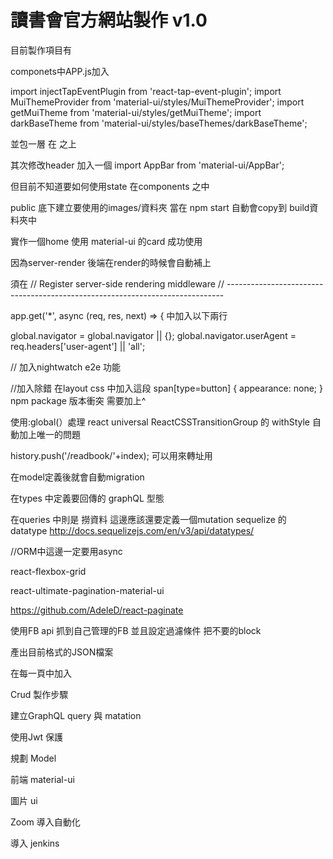 # 讀書會官方網站製作 v1.0

目前製作項目有

componets中APP.js加入

import injectTapEventPlugin from 'react-tap-event-plugin';
import MuiThemeProvider from 'material-ui/styles/MuiThemeProvider';
import getMuiTheme from 'material-ui/styles/getMuiTheme';
import darkBaseTheme from 'material-ui/styles/baseThemes/darkBaseTheme';

並包一層
<MuiThemeProvider muiTheme={getMuiTheme(darkBaseTheme)}>
在<IntlProvider> 之上

其次修改header 加入一個 import AppBar from 'material-ui/AppBar';

但目前不知道要如何使用state 在components 之中

public 底下建立要使用的images/資料夾 當在 npm start 自動會copy到 build資料夾中

實作一個home 使用 material-ui 的card 成功使用

因為server-render 後端在render的時候會自動補上

須在
// Register server-side rendering middleware
// -----------------------------------------------------------------------------

app.get('*', async (req, res, next) => {
中加入以下兩行

global.navigator = global.navigator || {};
global.navigator.userAgent = req.headers['user-agent'] || 'all';


// 加入nightwatch e2e 功能


//加入除錯 在layout css 中加入這段
span[type=button] {
  appearance: none;
}
npm package 版本衝突 需要加上^

使用:global(）處理 react universal ReactCSSTransitionGroup 的 withStyle 自動加上唯一的問題

history.push('/readbook/'+index); 可以用來轉址用

在model定義後就會自動migration

在types 中定義要回傳的 graphQL 型態

在queries 中則是 撈資料
這邊應該還要定義一個mutation
sequelize 的 datatype
http://docs.sequelizejs.com/en/v3/api/datatypes/


//ORM中這邊一定要用async 

react-flexbox-grid

react-ultimate-pagination-material-ui

https://github.com/AdeleD/react-paginate


使用FB api 抓到自己管理的FB 並且設定過濾條件 把不要的block





產出目前格式的JSON檔案

在每一頁中加入

Crud 製作步驟

建立GraphQL query 與 matation

使用Jwt 保護

規劃 Model 

前端 material-ui

圖片 ui

Zoom 導入自動化

導入 jenkins 
